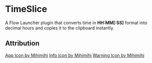 # TimeSlice

A Flow Launcher plugin that converts time in **HH:MM[:SS]** format into decimal hours and copies it to the clipboard instantly.

## Attribution
<a href="https://www.freepik.com/icon/calculator_17676554#fromView=family&page=1&position=0&uuid=04fd424e-a233-4afb-9e06-138efb3f2882">App Icon by Mihimihi</a>
<a href="https://www.freepik.com/icon/info_11560406#fromView=family&page=1&position=0&uuid=58c98307-00ab-4ce1-b0c6-8aeb61534d34">Info Icon by Mihimihi</a>
<a href="https://www.freepik.com/icon/warning_11560527#fromView=family&page=1&position=9&uuid=f6213412-2ab0-4b4c-92d5-1c1d70e33f67">Warning Icon by Mihimihi</a>
